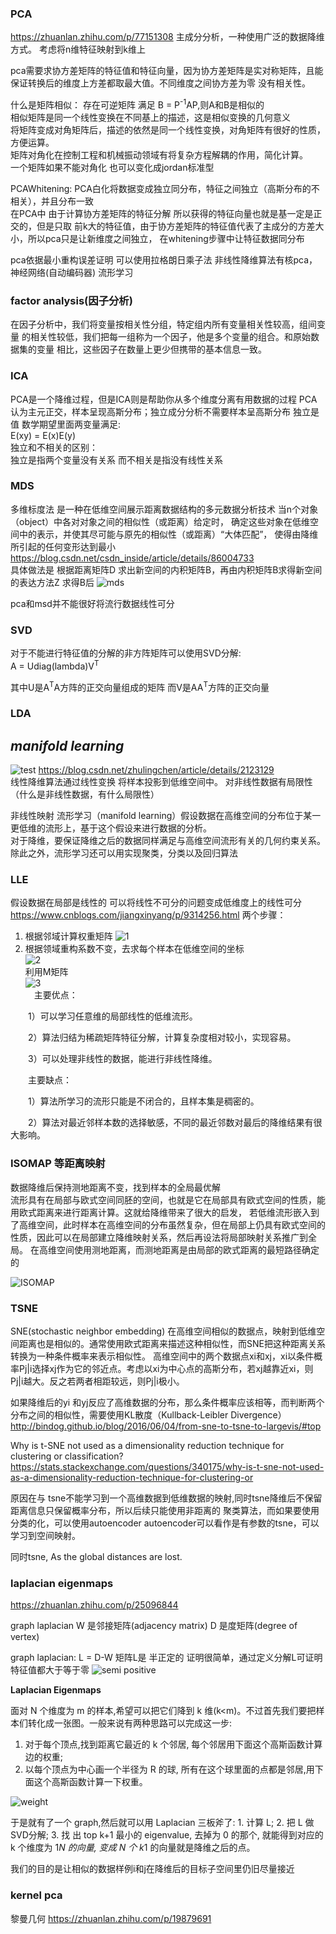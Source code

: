 ### PCA
https://zhuanlan.zhihu.com/p/77151308
主成分分析，一种使用广泛的数据降维方式。
考虑将n维特征映射到k维上

pca需要求协方差矩阵的特征值和特征向量，因为协方差矩阵是实对称矩阵，且能保证转换后的维度上方差都取最大值。不同维度之间协方差为零 没有相关性。   


什么是矩阵相似：
存在可逆矩阵 满足 B = P<sup>-1</sup>AP,则A和B是相似的   
相似矩阵是同一个线性变换在不同基上的描述，这是相似变换的几何意义   
将矩阵变成对角矩阵后，描述的依然是同一个线性变换，对角矩阵有很好的性质，方便运算。   
矩阵对角化在控制工程和机械振动领域有将复杂方程解耦的作用，简化计算。   
一个矩阵如果不能对角化 也可以变化成jordan标准型

PCAWhitening: PCA白化将数据变成独立同分布，特征之间独立（高斯分布的不相关），并且分布一致   
在PCA中 由于计算协方差矩阵的特征分解 所以获得的特征向量也就是基一定是正交的，但是只取
前k大的特征值，由于协方差矩阵的特征值代表了主成分的方差大小，所以pca只是让新维度之间独立，
在whitening步骤中让特征数据同分布

pca依据最小重构误差证明 可以使用拉格朗日乘子法
非线性降维算法有核pca，神经网络(自动编码器) 流形学习


### factor analysis(因子分析)
在因子分析中，我们将变量按相关性分组，特定组内所有变量相关性较高，组间变量
的相关性较低，我们把每一组称为一个因子，他是多个变量的组合。和原始数据集的变量
相比，这些因子在数量上更少但携带的基本信息一致。


### ICA
PCA是一个降维过程，但是ICA则是帮助你从多个维度分离有用数据的过程
PCA认为主元正交，样本呈现高斯分布；独立成分分析不需要样本呈高斯分布
独立是值 数学期望里面两变量满足:   
E(xy) = E(x)E(y)   
独立和不相关的区别：   
独立是指两个变量没有关系
而不相关是指没有线性关系



### MDS
多维标度法 是一种在低维空间展示距离数据结构的多元数据分析技术
当n个对象（object）中各对对象之间的相似性（或距离）给定时，
确定这些对象在低维空间中的表示，并使其尽可能与原先的相似性（或距离）“大体匹配”，
使得由降维所引起的任何变形达到最小   
https://blog.csdn.net/csdn_inside/article/details/86004733   
具体做法是 根据距离矩阵D 求出新空间的内积矩阵B，再由内积矩阵B求得新空间的表达方法Z
求得B后
![mds](https://img-blog.csdnimg.cn/20190107153952374.png)

pca和msd并不能很好将流行数据线性可分


### SVD
对于不能进行特征值的分解的非方阵矩阵可以使用SVD分解:   
A = Udiag(lambda)V<sup>T</sup>

其中U是A<sup>T</sup>A方阵的正交向量组成的矩阵
而V是AA<sup>T</sup>方阵的正交向量



### LDA

## **_manifold learning_**
![test](https://user-images.githubusercontent.com/19379550/62920393-37e74600-bdd8-11e9-86e9-de5bc3050788.jpg)
https://blog.csdn.net/zhulingchen/article/details/2123129   
线性降维算法通过线性变换 将样本投影到低维空间中。
对非线性数据有局限性（什么是非线性数据，有什么局限性）

非线性映射
流形学习（manifold learning）假设数据在高维空间的分布位于某一更低维的流形上，基于这个假设来进行数据的分析。    
对于降维，要保证降维之后的数据同样满足与高维空间流形有关的几何约束关系。除此之外，流形学习还可以用实现聚类，分类以及回归算法


### LLE
假设数据在局部是线性的
可以将线性不可分的问题变成低维度上的线性可分
https://www.cnblogs.com/jiangxinyang/p/9314256.html
两个步骤：
1. 根据邻域计算权重矩阵
![1](https://images2018.cnblogs.com/blog/1335117/201807/1335117-20180715173151683-1713942804.png)
2. 根据领域重构系数不变，去求每个样本在低维空间的坐标   
![2](https://images2018.cnblogs.com/blog/1335117/201807/1335117-20180715173335979-1637229042.png)   
利用M矩阵   
![3](https://images2018.cnblogs.com/blog/1335117/201807/1335117-20180715173416202-1101911950.png)   
　主要优点：

　　1）可以学习任意维的局部线性的低维流形。

　　2）算法归结为稀疏矩阵特征分解，计算复杂度相对较小，实现容易。

　　3）可以处理非线性的数据，能进行非线性降维。

　　主要缺点：　　

　　1）算法所学习的流形只能是不闭合的，且样本集是稠密的。

　　2）算法对最近邻样本数的选择敏感，不同的最近邻数对最后的降维结果有很大影响。



### ISOMAP 等距离映射
数据降维后保持测地距离不变，找到样本的全局最优解    
流形具有在局部与欧式空间同胚的空间，也就是它在局部具有欧式空间的性质，能用欧式距离来进行距离计算。这就给降维带来了很大的启发，
若低维流形嵌入到了高维空间，此时样本在高维空间的分布虽然复杂，但在局部上仍具有欧式空间的性质，因此可以在局部建立降维映射关系，然后再设法将局部映射关系推广到全局。
在高维空间使用测地距离，而测地距离是由局部的欧式距离的最短路径确定的

![ISOMAP](https://images2018.cnblogs.com/blog/1335117/201807/1335117-20180715172613023-519652121.png)

### TSNE

SNE(stochastic neighbor embedding)
在高维空间相似的数据点，映射到低维空间距离也是相似的。通常使用欧式距离来描述这种相似性，而SNE把这种距离关系转换为一种条件概率来表示相似性。
高维空间中的两个数据点xi和xj，xi以条件概率Pj|i选择xj作为它的邻近点。考虑以xi为中心点的高斯分布，若xj越靠近xi，则Pj|i越大。反之若两者相距较远，则Pj|i极小。

如果降维后的yi 和yj反应了高维数据的分布，那么条件概率应该相等，而判断两个分布之间的相似性，需要使用KL散度（Kullback-Leibler Divergence）
http://bindog.github.io/blog/2016/06/04/from-sne-to-tsne-to-largevis/#top



Why is t-SNE not used as a dimensionality reduction technique for clustering or classification?
https://stats.stackexchange.com/questions/340175/why-is-t-sne-not-used-as-a-dimensionality-reduction-technique-for-clustering-or

原因在与 tsne不能学习到一个高维数据到低维数据的映射,同时tsne降维后不保留距离信息只保留概率分布，所以后续只能使用非距离的
聚类算法，而如果要使用分类的化，可以使用autoencoder autoencoder可以看作是有参数的tsne，可以学习到空间映射。

同时tsne, As the global distances are lost.





### laplacian eigenmaps
https://zhuanlan.zhihu.com/p/25096844

graph laplacian 
W 是邻接矩阵(adjacency matrix)
D 是度矩阵(degree of vertex)

graph laplacian: L = D-W
矩阵L是 半正定的 证明很简单，通过定义分解L可证明特征值都大于等于零
![semi positive](https://pic4.zhimg.com/80/v2-6dfaf220b8c04540a0a7a1f5b48f8083_hd.png)

**Laplacian Eigenmaps**

面对 N 个维度为 m 的样本,希望可以把它们降到 k 维(k<m)。不过首先我们要把样本们转化成一张图。一般来说有两种思路可以完成这一步:    
1. 对于每个顶点,找到距离它最近的 k 个邻居, 每个邻居用下面这个高斯函数计算边的权重;     
2. 以每个顶点为中心画一个半径为 R 的球, 所有在这个球里面的点都是邻居,用下面这个高斯函数计算一下权重。

![weight](https://pic4.zhimg.com/80/v2-40cfb60b3bd75dbc4f32d447d614fe0b_hd.png)

于是就有了一个 graph,然后就可以用 Laplacian 三板斧了: 1. 计算 L; 2. 把 L 做SVD分解; 3. 找 出 top k+1 最小的 eigenvalue, 去掉为 0 的那个,
就能得到对应的 k 个维度为 1*N 的向量, 变成 N 个 k*1 的向量就是降维之后的点。

我们的目的是让相似的数据样例i和j在降维后的目标子空间里仍旧尽量接近



### kernel pca

黎曼几何
https://zhuanlan.zhihu.com/p/19879691

